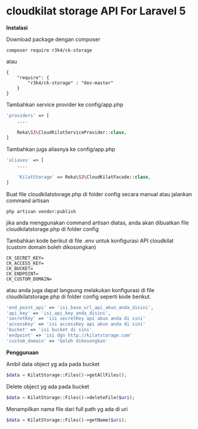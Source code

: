# cloudkilat storage API For Laravel 5

 
**Instalasi**

Download package dengan composer
```
composer require r3k4/ck-storage
```
atau
```
{
	"require": {
		"r3k4/ck-storage" : "dev-master"
	}
}
```

Tambahkan service provider ke config/app.php
```php
'providers' => [
	....
	
	Reka\S3\CloudKilatServiceProvider::class,
]
```

Tambahkan juga aliasnya ke config/app.php
```php
'aliases' => [
	....
	
	'KilatStorage' => Reka\S3\CloudKilatFacade::class,
]
```

Buat file cloudkilatstorage.php di folder config secara manual atau jalankan command artisan
```
php artisan vendor:publish
```
jika anda menggunakan command artisan diatas, anda akan dibuatkan file cloudkilatstorage.php di folder config

Tambahkan kode berikut di file .env untuk konfigurasi API cloudkilat (custom domain boleh dikosongkan)
```
CK_SECRET_KEY=
CK_ACCESS_KEY=
CK_BUCKET=
CK_ENDPOINT=
CK_CUSTOM_DOMAIN=

```
atau anda juga dapat langsung melakukan konfigurasi di file cloudkilatstorage.php di folder config seperti kode berikut.
```php
'end_point_api' => 'isi_base_url_api_akun_anda_disini',
'api_key' => 'isi_api_key_anda_disini',
'secretKey' => 'isi secretKey api akun anda di sini'
'accessKey' => 'isi accessKey api akun anda di sini'
'bucket' => 'isi bucket di sini'
'endpoint' => 'isi dgn http://kilatstorage.com'
'custom_domain' => 'boleh dikosongkan'

```

**Penggunaan**

Ambil data object yg ada pada bucket
```php
$data = KilatStorage::Files()->getAllFiles();
```
Delete object yg ada pada bucket
```php
$data = KilatStorage::Files()->deleteFile($uri);
```
Menampilkan nama file dari full path yg ada di uri
```php
$data = KilatStorage::Files()->getName($uri);
```